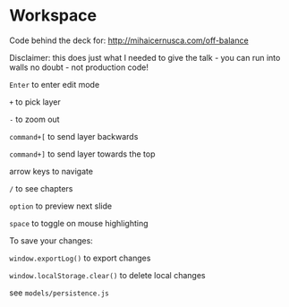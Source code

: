 # Workspace

Code behind the deck for: http://mihaicernusca.com/off-balance

Disclaimer: this does just what I needed to give the talk - you can run into walls no doubt - not production code!

`Enter` to enter edit mode

`+` to pick layer

`-` to zoom out

`command+[` to send layer backwards

`command+]` to send layer towards the top

arrow keys to navigate

`/` to see chapters

`option` to preview next slide

`space` to toggle on mouse highlighting


To save your changes: 

`window.exportLog()` to export changes

`window.localStorage.clear()` to delete local changes

see `models/persistence.js`
